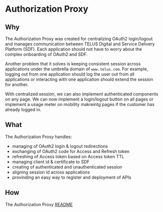 # Authorization Proxy

## Why

The Authorization Proxy was created for centralizing OAuth2 login/logout and manages communication between TELUS Digital and Service Delivery Platform (SDF). Each application should not have to worry about the complex onboarding of OAuth2 and SDF.

Another problem that it solves is keeping consistent session across applications under the umbrella domain of `www.telus.com`. For example, logging out from one application should log the user out from all applications or interacting with one application should extend the session for another.

With centralized session, we can also implement authenticated components on any page. We can now implement a login/logout button on all pages or implement a usage meter on mobility makreintg pages if the customer has already logged in.

## What

The Authorization Proxy handles:

- managing of OAuth2 login & logout redirections
- exchanging of OAuth2 code for Access and Refresh token
- refreshing of Access token based on Access token TTL
- managing client id & certificate to SDF
- creating of authenticated and unauthenticated session
- aligning session id across applications
- provinding an easy way to register and deployment of APIs

## How

The Authorization Proxy [README](https://github.com/telus/authorization-proxy)
